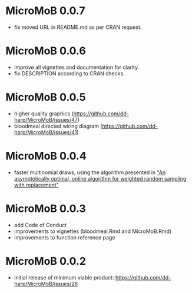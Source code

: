 # MicroMoB 0.0.7

  * fix moved URL in README.md as per CRAN request.

# MicroMoB 0.0.6

  * improve all vignettes and documentation for clarity.
  * fix DESCRIPTION according to CRAN checks.

# MicroMoB 0.0.5

  * higher quality graphics (https://github.com/dd-harp/MicroMoB/issues/47)
  * bloodmeal directed wiring diagram (https://github.com/dd-harp/MicroMoB/issues/41)

# MicroMoB 0.0.4

  * faster multinomial draws, using the algorithm presented in ["An asymptotically optimal, online algorithm for weighted random sampling with replacement"](https://arxiv.org/abs/1611.00532)

# MicroMoB 0.0.3

  * add Code of Conduct
  * improvements to vignettes (bloodmeal.Rmd and MicroMoB.Rmd)
  * improvements to function reference page

# MicroMoB 0.0.2

  * initial release of minimum viable product: https://github.com/dd-harp/MicroMoB/issues/28
